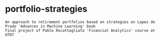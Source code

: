 # portfolio-strategies
	An approach to retirement portfolios based on strategies on Lopez de Prado 'Advances in Machine Learning' book
	Final project of Pablo Rocattagliata 'Financial Analytics' course at UTDT
